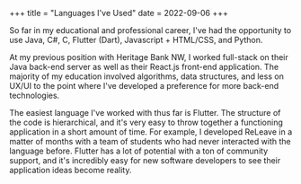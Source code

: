 +++
title = "Languages I've Used"
date = 2022-09-06
+++

So far in my educational and professional career, I've had the opportunity to use Java, C#, C, Flutter (Dart), Javascript + HTML/CSS, and Python.

At my previous position with Heritage Bank NW, I worked full-stack on their Java back-end server as well as their React.js front-end application. The majority of my education involved algorithms, data structures, and less on UX/UI to the point where I've developed a preference for more back-end technologies.

The easiest language I've worked with thus far is Flutter. The structure of the code is hierarchical, and it's very easy to throw together a functioning application in a short amount of time. For example, I developed ReLeave in a matter of months with a team of students who had never interacted with the language before. Flutter has a lot of potential with a ton of community support, and it's incredibly easy for new software developers to see their application ideas become reality.